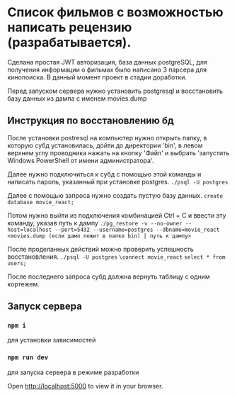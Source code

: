 # Список фильмов с возможностью написать рецензию (разрабатывается).
Сделана простая JWT авторизация, база данных postgreSQL, для получения информации о фильмах было написано 3 парсера для кинопоиска. В данный момент проект в стадии доработки.

Перед запуском сервера нужно установить postgresql и восстановить базу данных из дампа с именем movies.dump

## Инструкция по восстановлению бд
После установки postresql на компьютер нужно открыть папку, в которую субд установилась, дойти до директории 'bin', в левом верхнем углу проводника нажать на кнопку 'Файл' и выбрать 'запустить Windows PowerShell от имени администратора'.

Далее нужно подключиться к субд с помощью этой команды и написать пароль, указанный при установке postgres.
`./psql -U postgres`

Далее с помощью запроса нужно создать пустую базу данных.
`create database movie_react;`

Потом нужно выйти из подключения комбинацией Ctrl + C и ввести эту команду, указав путь к дампу 
`./pg_restore -v --no-owner --host=localhost --port=5432 --username=postgres --dbname=movie_react <movies.dump (если дамп лежит в папке bin) | путь к дампу>`

После проделанных действий можно проверить успешность восстановления.
`./psql -U postgres`
`\connect movie_react`
`select * from users;`

После последнего запроса субд должна вернуть таблицу с одним кортежем.


## Запуск сервера
### `npm i`
для установки зависимостей
### `npm run dev`
для запуска сервера в режиме разработки

Open [http://localhost:5000](http://localhost:5000) to view it in your browser.


